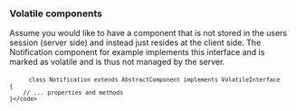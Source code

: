 <h3 class="doc-title">Volatile components</h3>

Assume you would like to have a component that is not stored in the users session (server side) and instead just resides at the client side. The Notification component for example implements this interface and is marked as volatile and is thus not managed by the server.

<div>
  <div class="code-header">
    <div class="container-fluid">
        <div class="row">
            <div class="button red"></div>
          	<div class="button yellow"></div>
          	<div class="button green"></div>
        </div>
    </div>
  </div>
  <pre class="code-white line-numbers language-php">
	<code class="imp-code language-php"><?php
	namespace Impulse\ImpulseBundle\UI\Components;
	use Impulse\ImpulseBundle\Components\VolatileInterface;

    class Notification extends AbstractComponent implements VolatileInterface
	{
    	// ... properties and methods
    }</code>
  </pre>
</div>
































